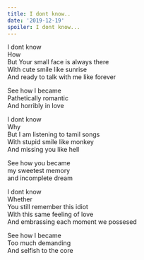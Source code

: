 ```yaml
---
title: I dont know..
date: '2019-12-19'
spoiler: I dont know...
---
```

I dont know <br />
How<br />
But Your small face is always there<br />
With cute smile like sunrise<br />
And ready to talk with me like forever<br />

See how I became<br />
Pathetically romantic<br />
And horribly in love<br />

I dont know<br />
Why<br />
But I am listening to tamil songs<br />
With stupid smile like monkey<br />
And missing you like hell<br />

See how you became<br />
my sweetest memory<br />
and incomplete dream<br />

I dont know<br />
Whether<br />
You still remember this idiot<br />
With this same feeling of love<br />
And embrassing each moment we possesed<br />

See how I became<br />
Too much demanding<br />
And selfish to the core<br />